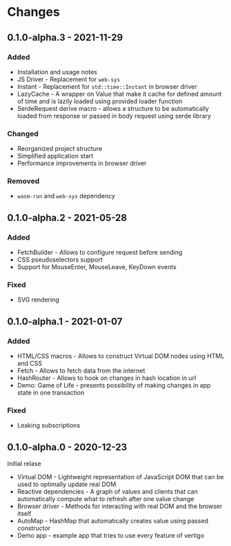 # Changes

## 0.1.0-alpha.3 - 2021-11-29

### Added
* Installation and usage notes
* JS Driver - Replacement for `web-sys`
* Instant - Replacement for `std::time::Instant` in browser driver
* LazyCache - A wrapper on Value that make it cache for defined amount of time and is lazily loaded using provided loader function
* SerdeRequest derive macro - allows a structure to be automatically loaded from response or passed in body request using serde library

### Changed
* Reorganized project structure
* Simplified application start
* Performance improvements in browser driver

### Removed
* `wasm-run` and `web-sys` dependency

## 0.1.0-alpha.2 - 2021-05-28

### Added
* FetchBuilder - Allows to configure request before sending
* CSS pseudoselectors support
* Support for MouseEnter, MouseLeave, KeyDown events

### Fixed
* SVG rendering

## 0.1.0-alpha.1 - 2021-01-07

### Added
* HTML/CSS macros - Allows to construct Virtual DOM nodes using HTML and CSS
* Fetch - Allows to fetch data from the internet
* HashRouter - Allows to hook on changes in hash location in url
* Demo: Game of Life - presents possibility of making changes in app state in one transaction

### Fixed
* Leaking subscriptions

## 0.1.0-alpha.0 - 2020-12-23

Initial relase

* Virtual DOM - Lightweight representation of JavaScript DOM that can be used to optimally update real DOM
* Reactive dependencies - A graph of values and clients that can automatically compute what to refresh after one value change
* Browser driver - Methods for interacting with real DOM and the browser itself
* AutoMap - HashMap that automatically creates value using passed constructor
* Demo app - example app that tries to use every feature of vertigo
